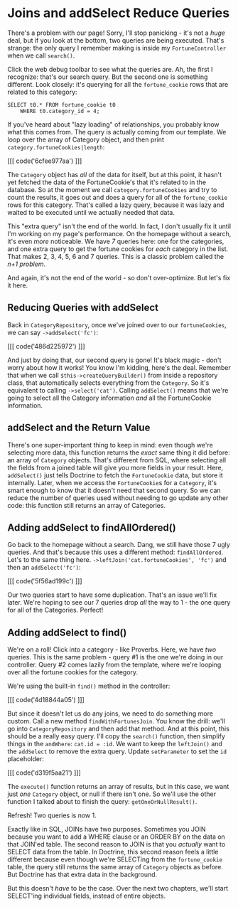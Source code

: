 # Joins and addSelect Reduce Queries

There's a problem with our page! Sorry, I'll stop panicking - it's not a
*huge* deal, but if you look at the bottom, two queries are being executed.
That's strange: the only query I remember making is inside my `FortuneController`
when we call `search()`.

Click the web debug toolbar to see what the queries are. Ah, the first I
recognize: that's our search query. But the second one is something different.
Look closely: it's querying for all the `fortune_cookie` rows that are related
to this category:

```
SELECT t0.* FROM fortune_cookie t0
    WHERE t0.category_id = 4;
```

If you've heard about "lazy loading" of relationships, you probably know
what this comes from. The query is actually coming from our template. We
loop over the array of Category object, and then print `category.fortuneCookies|length`:

[[[ code('6cfee977aa') ]]]

The `Category` object has *all* of the data for itself, but at this point,
it hasn't yet fetched the data of the FortuneCookie's that it's related to
in the database. So at the moment we call `category.fortuneCookies` and try
to count the results, it goes out and does a query for all of the `fortune_cookie`
rows for this category. That's called a lazy query, because it was lazy and
waited to be executed until we actually needed that data.

This "extra query" isn't the end of the world. In fact, I don't usually fix
it until I'm working on my page's performance. On the homepage without a
search, it's even *more* noticeable. We have *7* queries here: one for the
categories, and one extra query to get the fortune cookies for *each* category
in the list. That makes 2, 3, 4, 5, 6 and 7 queries. This is a classic problem
called the *n+1 problem*.

And again, it's not the end of the world - so don't over-optimize. But let's
fix it here.

## Reducing Queries with addSelect

Back in `CategoryRepository`, once we've joined over to our `fortuneCookies`,
we can say `->addSelect('fc')`:

[[[ code('486d225972') ]]]

And just by doing that, our second query is gone! It's black magic - don't
worry about how it works! You know I'm kidding, here's the deal. Remember
that when we call `$this->createQueryBuilder()` from inside a repository
class, that automatically selects everything from the `Category`. So it's
equivalent to calling `->select('cat')`. Calling `addSelect()` means that
we're going to select all the Category information *and* all the FortuneCookie
information.

## addSelect and the Return Value

There's one super-important thing to keep in mind: even though we're selecting
more data, this function returns the *exact* same thing it did before: an
array of `Category` objects. That's different from SQL, where selecting all
the fields from a joined table will give you more fields in your result.
Here, `addSelect()` just tells Doctrine to fetch the `FortuneCookie` data,
but store it internally. Later, when we access the `FortuneCookie`s for a
`Category`, it's smart enough to know that it doesn't need that second query.
So we can reduce the number of queries used without needing to go update
any other code: this function still returns an array of Categories.

## Adding addSelect to findAllOrdered()

Go back to the homepage without a search. Dang, we still have those 7 ugly
queries. And that's because this uses a different method: `findAllOrdered`.
Let's to the same thing here. `->leftJoin('cat.fortuneCookies', 'fc')` and
then an `addSelect('fc')`:

[[[ code('5f56ad199c') ]]]

Our two queries start to have some duplication. That's an issue we'll fix later.
We're hoping to see our 7 queries drop *all* the way to 1 - the one query
for all of the Categories. Perfect!

## Adding addSelect to find()

We're on a roll! Click into a category - like Proverbs. Here, we have *two*
queries. This is the same problem - query #1 is the one we're doing in our
controller. Query #2 comes lazily from the template, where we're looping
over all the fortune cookies for the category.

We're using the built-in `find()` method in the controller:

[[[ code('4d18844a05') ]]]

But since it doesn't let us do any joins, we need to do something more custom.
Call a new method `findWithFortunesJoin`. You know the drill: we'll go
into `CategoryRepository` and then add that method. And at this point, this
should be a really easy query. I'll copy the `search()` function, then simplify
things in the `andWhere`: `cat.id = :id`. We want to keep the `leftJoin()`
and the `addSelect` to remove the extra query. Update `setParameter` to set
the `id` placeholder:

[[[ code('d319f5aa21') ]]]

The `execute()` function returns an array of results, but in this case, we
want just *one* `Category` object, or null if there isn't one. So we'll use
the other function I talked about to finish the query: `getOneOrNullResult()`.

Refresh! Two queries is now 1.

Exactly like in SQL, JOINs have two purposes. Sometimes you JOIN because
you want to add a WHERE clause or an ORDER BY on the data on that JOIN'ed
table. The second reason to JOIN is that you *actually* want to SELECT data
from the table. In Doctrine, this second reason feels a little different because
even though we're SELECTing from the `fortune_cookie` table, the query still
returns the same array of `Category` objects as before. But Doctrine has
that extra data in the background. 

But this doesn't *have* to be the case. Over the next two chapters, we'll
start SELECT'ing individual fields, instead of entire objects.
